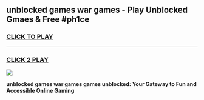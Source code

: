 
## unblocked games war games - Play Unblocked Gmaes & Free #ph1ce
<h3>
<a href="https://news.freeplayer.one?title=unblocked_games_war_games&ref=24F">CLICK TO PLAY</a></h3>
<hr>

<h3>
<a href="https://news.freeplayer.one?title=unblocked_games_war_games&ref=24F">CLICK 2 PLAY</a>
  
</h3>

<a href="https://news.freeplayer.one?title=unblocked_games_war_games&ref=24F/"><img src="https://clearcache.store/games.png"></a>


**unblocked games war games games unblocked: Your Gateway to Fun and Accessible Online Gaming**
